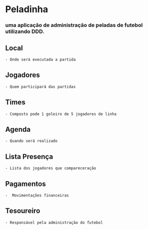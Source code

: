 # Peladinha
### uma aplicação de administração de peladas de futebol utilizando DDD.

## Local
	- Onde será executada a partida
## Jogadores
	- Quem participará das partidas
## Times
	- Composto pode 1 goleiro de 5 jogadores de linha
## Agenda
	- Quando será realizado
## Lista Presença
	- Lista dos jogadores que compareceração
## Pagamentos
	-  Movimentações financeiras
## Tesoureiro
	- Responsável pela administração do futebol
